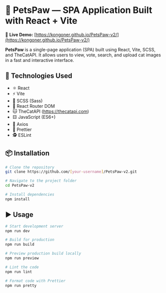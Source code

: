 # 🐾 PetsPaw — SPA Application Built with React + Vite

🚀 **Live Demo:** [https://kongoner.github.io/PetsPaw-v2/](https://kongoner.github.io/PetsPaw-v2/)

**PetsPaw** is a single-page application (SPA) built using React, Vite, SCSS, and TheCatAPI. It allows users to view, vote, search, and upload cat images in a fast and interactive interface.

## 🚀 Technologies Used

- ⚛️ React
- ⚡ Vite
- 🎨 SCSS (Sass)
- 🔀 React Router DOM
- 🐱 TheCatAPI (https://thecatapi.com)
- 🟨 JavaScript (ES6+)
- 📡 Axios
- 🧹 Prettier
- 🕵️ ESLint

## 📦 Installation

```bash
# Clone the repository
git clone https://github.com/[your-username]/PetsPaw-v2.git

# Navigate to the project folder
cd PetsPaw-v2

# Install dependencies
npm install
```

## ▶️ Usage

```bash
# Start development server
npm run dev

# Build for production
npm run build

# Preview production build locally
npm run preview

# Lint the code
npm run lint

# Format code with Prettier
npm run pretty
```
